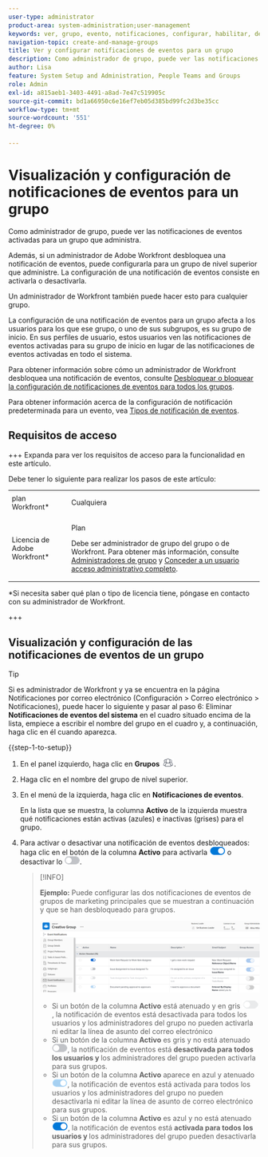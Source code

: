 ```yaml
---
user-type: administrator
product-area: system-administration;user-management
keywords: ver, grupo, evento, notificaciones, configurar, habilitar, deshabilitar
navigation-topic: create-and-manage-groups
title: Ver y configurar notificaciones de eventos para un grupo
description: Como administrador de grupo, puede ver las notificaciones de eventos activadas para un grupo que administra. Además, si un administrador de Adobe Workfront desbloquea una notificación de eventos, puede configurarla para un grupo de nivel superior que administre. La configuración de una notificación de eventos consiste en activarla o desactivarla.
author: Lisa
feature: System Setup and Administration, People Teams and Groups
role: Admin
exl-id: a815aeb1-3403-4491-a8ad-7e47c519905c
source-git-commit: bd1a66950c6e16ef7eb05d385bd99fc2d3be35cc
workflow-type: tm+mt
source-wordcount: '551'
ht-degree: 0%

---
```


# Visualización y configuración de notificaciones de eventos para un grupo

Como administrador de grupo, puede ver las notificaciones de eventos activadas para un grupo que administra.

Además, si un administrador de Adobe Workfront desbloquea una notificación de eventos, puede configurarla para un grupo de nivel superior que administre. La configuración de una notificación de eventos consiste en activarla o desactivarla.

Un administrador de Workfront también puede hacer esto para cualquier grupo.

La configuración de una notificación de eventos para un grupo afecta a los usuarios para los que ese grupo, o uno de sus subgrupos, es su grupo de inicio. En sus perfiles de usuario, estos usuarios ven las notificaciones de eventos activadas para su grupo de inicio en lugar de las notificaciones de eventos activadas en todo el sistema.

Para obtener información sobre cómo un administrador de Workfront desbloquea una notificación de eventos, consulte [Desbloquear o bloquear la configuración de notificaciones de eventos para todos los grupos](../../../administration-and-setup/manage-workfront/emails/unlock-configuration-of-event-notifications-for-groups.md).

Para obtener información acerca de la configuración de notificación predeterminada para un evento, vea [Tipos de notificación de eventos](../../../administration-and-setup/manage-workfront/emails/event-notifications-available-in-wf.md).

## Requisitos de acceso

+++ Expanda para ver los requisitos de acceso para la funcionalidad en este artículo.

Debe tener lo siguiente para realizar los pasos de este artículo:

<table style="table-layout:auto"> 
 <col> 
 <col> 
 <tbody> 
  <tr> 
   <td role="rowheader">plan Workfront*</td> 
   <td> <p>Cualquiera</p> </td> 
  </tr> 
  <tr> 
   <td role="rowheader">Licencia de Adobe Workfront*</td> 
   <td> <p>Plan </p> <p>Debe ser administrador de grupo del grupo o de Workfront. Para obtener más información, consulte <a href="../../../administration-and-setup/manage-groups/group-roles/group-administrators.md" class="MCXref xref">Administradores de grupo</a> y <a href="../../../administration-and-setup/add-users/configure-and-grant-access/grant-a-user-full-administrative-access.md" class="MCXref xref">Conceder a un usuario acceso administrativo completo</a>.</p> </td> 
  </tr> 
 </tbody> 
</table>

&#42;Si necesita saber qué plan o tipo de licencia tiene, póngase en contacto con su administrador de Workfront.

+++

## Visualización y configuración de las notificaciones de eventos de un grupo

>[!TIP]
>
>Si es administrador de Workfront y ya se encuentra en la página Notificaciones por correo electrónico (Configuración > Correo electrónico > Notificaciones), puede hacer lo siguiente y pasar al paso 6: Eliminar **Notificaciones de eventos del sistema** en el cuadro situado encima de la lista, empiece a escribir el nombre del grupo en el cuadro y, a continuación, haga clic en él cuando aparezca.

{{step-1-to-setup}}

1. En el panel izquierdo, haga clic en **Grupos** ![](assets/groups-icon.png).

1. Haga clic en el nombre del grupo de nivel superior.
1. En el menú de la izquierda, haga clic en **Notificaciones de eventos**.

   En la lista que se muestra, la columna **Activo** de la izquierda muestra qué notificaciones están activas (azules) e inactivas (grises) para el grupo.

1. Para activar o desactivar una notificación de eventos desbloqueados: haga clic en el botón de la columna <strong>Activo</strong> para activarla <img src="assets/email-notification-enabled-unlocked.png"> o desactivar lo <img src="assets/email-notification-disabled-unlocked.png">.

   >[!INFO]
   >
   >**Ejemplo:** Puede configurar las dos notificaciones de eventos de grupos de marketing principales que se muestran a continuación y que se han desbloqueado para grupos.</p> <p> <img src="assets/configure-group-event-notifications.png">
   >* Si un botón de la columna <strong>Activo</strong> está atenuado y en gris <img src="assets/email-notification-disabled-locked.png">, la notificación de eventos está desactivada para todos los usuarios y los administradores del grupo no pueden activarla ni editar la línea de asunto del correo electrónico
   >* Si un botón de la columna <strong>Activo</strong> es gris y no está atenuado <img src="assets/email-notification-disabled-unlocked.png">, la notificación de eventos está <strong>desactivada para todos los usuarios y </strong> los administradores del grupo pueden activarla para sus grupos.
   >* Si un botón de la columna <strong>Activo</strong> aparece en azul y atenuado <img src="assets/email-notification-enabled-locked.png">, la notificación de eventos está activada para todos los usuarios y los administradores del grupo no pueden desactivarla ni editar la línea de asunto de correo electrónico para sus grupos.
   >* Si un botón de la columna <strong>Activo</strong> es azul y no está atenuado <img src="assets/email-notification-enabled-unlocked.png">, la notificación de eventos está <strong>activada para todos los usuarios y </strong> los administradores del grupo pueden desactivarla para sus grupos.

<!--
This step (with substeps) is for functionality from a Sprint 3 2021 story that got put on hold. Also see the PDF on the story for some text earlier in the article that needs to be added. 

1. To customize the email subject line of an event notification,
  1. Click the name of the event notification.
  1. In the <strong>Event Notification</strong> box that displays, in the <strong>Email Subject Line</strong> box, change the text and fields, including custom fields, then click <strong>Update</strong> to save the new subject lines for your emails.
  IMPORTANT: The names of the fields added must match the camel case syntax of our database structure. For more information about how our objects and their fields are named in the Workfront database, see the <a href="../../../wf-api/workfront-api.md" class="MCXref xref">Adobe Workfront API</a>.
  For more information about customizing the email subject line of an event notification, see <a href="../../../administration-and-setup/manage-workfront/emails/custom-email-subjects-event-notification.md" class="MCXref xref">Customize email subjects for event notifications</a>. 
-->

